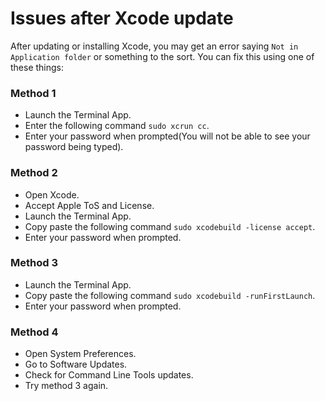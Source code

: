 # Issues after Xcode update

After updating or installing Xcode, you may get an error saying `Not in Application folder` or something to the sort. You can fix this using one of these things:

### Method 1
- Launch the Terminal App.
- Enter the following command `sudo xcrun cc`.
- Enter your password when prompted(You will not be able to see your password being typed).

### Method 2
- Open Xcode.
- Accept Apple ToS and License.
- Launch the Terminal App.
- Copy paste the following command `sudo xcodebuild -license accept`.
- Enter your password when prompted.

### Method 3
- Launch the Terminal App. 
- Copy paste the following command `sudo xcodebuild -runFirstLaunch`.
- Enter your password when prompted.

### Method 4
- Open System Preferences.
- Go to Software Updates.
- Check for Command Line Tools updates.
- Try method 3 again.
